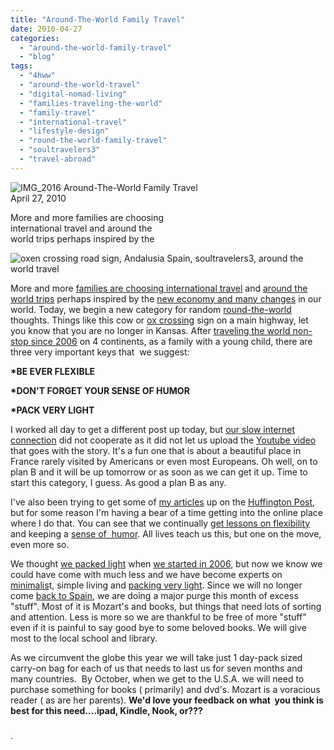 ```yaml
---
title: "Around-The-World Family Travel"
date: 2010-04-27
categories: 
  - "around-the-world-family-travel"
  - "blog"
tags: 
  - "4hww"
  - "around-the-world-travel"
  - "digital-nomad-living"
  - "families-traveling-the-world"
  - "family-travel"
  - "international-travel"
  - "lifestyle-design"
  - "round-the-world-family-travel"
  - "soultravelers3"
  - "travel-abroad"
---
```


![IMG_2016](https://pub-ac94b3f306b24c0dba4238943c97f2e1.r2.dev/6a00e5502a950788330134802eed92970c.jpg) Around-The-World Family Travel  
April 27, 2010

More and more families are choosing  
international travel and around the  
world trips perhaps inspired by the

<!--more-->

![oxen crossing road sign, Andalusia Spain, soultravelers3, around the world travel](https://pub-ac94b3f306b24c0dba4238943c97f2e1.r2.dev/6a00e5502a950788330133ecff565b970b.jpg)  

More and more [families are choosing international travel](http://travel.nytimes.com/2007/11/04/travel/04heads.html) and [around the world trips](https://pub-ac94b3f306b24c0dba4238943c97f2e1.r2.dev/2009/04/how-to-travel-the-world-as-a-digital-nomad-family.html) perhaps inspired by the [new economy and many changes](https://pub-ac94b3f306b24c0dba4238943c97f2e1.r2.dev/2010/01/seth-godin-lynchpin-education-travel-new-economy-digital-nomad.html) in our world. Today, we begin a new category for random [round-the-world](https://pub-ac94b3f306b24c0dba4238943c97f2e1.r2.dev/2010/04/around-the-world-family-travel-soultravelers3-digital-nomad-global-international-family-travel.html) thoughts. Things like this cow or [ox crossing](https://pub-ac94b3f306b24c0dba4238943c97f2e1.r2.dev/2010/04/family-travel-photo-spain-around-the-world-travel-ox-traditional-white-village-expat-lifestyle.html#more) sign on a main highway, let you know that you are no longer in Kansas. After [traveling the world non-stop since 2006](https://pub-ac94b3f306b24c0dba4238943c97f2e1.r2.dev/2010/02/new-york-times-qa-with-soultravelers3-on-frugal-traveler-nomadic-family-traveler-jeanne-dee.html) on 4 continents, as a family with a young child, there are three very important keys that  we suggest:

**\*BE EVER FLEXIBLE**

**\*DON'T FORGET YOUR SENSE OF HUMOR** 

**\*PACK VERY LIGHT**

I worked all day to get a different post up today, but [our slow internet connection](https://pub-ac94b3f306b24c0dba4238943c97f2e1.r2.dev/2008/04/3-laptop-fami-2.html#more) did not cooperate as it did not let us upload the [Youtube video](http://www.youtube.com/user/soultravelers3) that goes with the story. It's a fun one that is about a beautiful place in France rarely visited by Americans or even most Europeans. Oh well, on to plan B and it will be up tomorrow or as soon as we can get it up. Time to start this category, I guess. As good a plan B as any.

I've also been trying to get some of [my articles](http://www.huffingtonpost.com/jeanne-dee) up on the [Huffington Post](http://www.huffingtonpost.com/), but for some reason I'm having a bear of a time getting into the online place where I do that. You can see that we continually [get lessons on flexibility](https://pub-ac94b3f306b24c0dba4238943c97f2e1.r2.dev/2009/09/-a-travelers-tragic-tale-handling-travel-disasters-medical-emergency-.html) and keeping a [sense of  humor](https://pub-ac94b3f306b24c0dba4238943c97f2e1.r2.dev/2008/08/crazy-travel-ch.html). All lives teach us this, but one on the move, even more so.

We thought [we packed light](https://pub-ac94b3f306b24c0dba4238943c97f2e1.r2.dev/2010/02/15-best-tips-for-family-friendly-travel-airplanes-airports-vacation-roadtrips-long-term-family-trave.html) when [we started in 2006](https://pub-ac94b3f306b24c0dba4238943c97f2e1.r2.dev/2006/08/testing-testing.html), but now we know we could have come with much less and we have become experts on [minimalis](http://zenhabits.net/2010/02/on-minimalism/)t, simple living and [packing very light](https://pub-ac94b3f306b24c0dba4238943c97f2e1.r2.dev/2009/05/how-to-be-a-world-traveling-fashionista.html). Since we will no longer come [back to Spain](https://pub-ac94b3f306b24c0dba4238943c97f2e1.r2.dev/2009/11/lifestyle-design-a-winter-in-spain-extendedtravel-digitalnomad-miniretirement-4hww-travel.html), we are doing a major purge this month of excess "stuff". Most of it is Mozart's and books, but things that need lots of sorting and attention. Less is more so we are thankful to be free of more "stuff" even if it is painful to say good bye to some beloved books. We will give most to the local school and library.

As we circumvent the globe this year we will take just 1 day-pack sized carry-on bag for each of us that needs to last us for seven months and many countries.  By October, when we get to the U.S.A. we will need to purchase something for books ( primarily) and dvd's. Mozart is a voracious reader ( as are her parents). **We'd love your feedback on what  you think is best for this need....ipad, Kindle, Nook, or???**

###   
  

.
